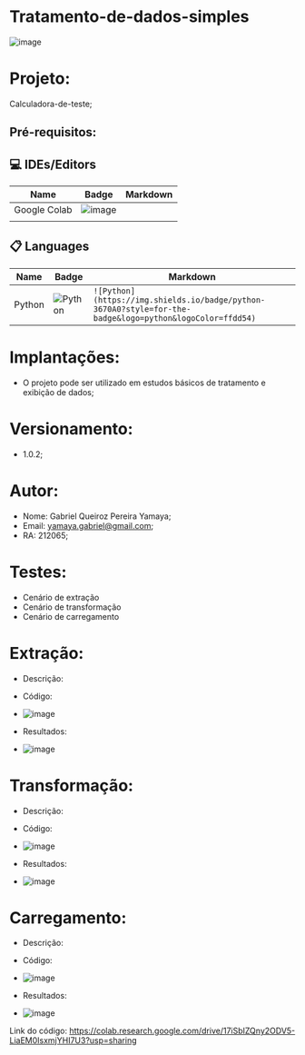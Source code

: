# Tratamento-de-dados-simples

![image](https://github.com/GabrielYamaya/Calculadora-de-teste/assets/117553594/6d767b54-5c8c-4638-b2d1-ae1f43ff1e22)

# Projeto: 

Calculadora-de-teste;

## Pré-requisitos:
## 💻 IDEs/Editors

| Name               | Badge                                                                                                                                             | Markdown                                                                                                                                            |
| ------------------ | ------------------------------------------------------------------------------------------------------------------------------------------------- | --------------------------------------------------------------------------------------------------------------------------------------------------- |
| Google Colab            | ![image](https://github.com/GabrielYamaya/Tratamento-de-dados-simples/assets/117553594/43a11daa-248e-4ccb-b7cc-f2cd8a9b0da0)
                                      |                                 |

## 📋 Languages

| Name             | Badge                                                                                                                                        | Markdown                                                                                                                                         |
| -------------    | --------------------------------------------------------------------------------------------------------------------------------             | ------------------------------------------------------------------------------------------------------------------------------------------------ |
| Python             | ![Python](https://img.shields.io/badge/python-3670A0?style=for-the-badge&logo=python&logoColor=ffdd54)                                       | `![Python](https://img.shields.io/badge/python-3670A0?style=for-the-badge&logo=python&logoColor=ffdd54)`                                         |


# Implantações:
 - O projeto pode ser utilizado em estudos básicos de tratamento e exibição de dados;

# Versionamento:
 - 1.0.2;

# Autor:
 - Nome: Gabriel Queiroz Pereira Yamaya;
 - Email: yamaya.gabriel@gmail.com;
 - RA: 212065;

# Testes:
 - Cenário de extração
 - Cenário de transformação
 - Cenário de carregamento


# Extração:
 - Descrição:
 - Código:
 - ![image](https://github.com/GabrielYamaya/Tratamento-de-dados-simples/assets/117553594/081c58e2-51df-4ba0-90fe-e41195936f1c)

 - Resultados:
 - ![image](https://github.com/GabrielYamaya/Tratamento-de-dados-simples/assets/117553594/16b2b43c-4343-434f-ba5e-451496ee5589)


# Transformação:
 - Descrição:
   
 - Código:
 - ![image](https://github.com/GabrielYamaya/Tratamento-de-dados-simples/assets/117553594/24771788-16cd-4b27-bd35-8a5b9f89a0ee)

 - Resultados:
 - ![image](https://github.com/GabrielYamaya/Tratamento-de-dados-simples/assets/117553594/212552d5-1603-4057-91c8-c732cce41c39)


# Carregamento:
 - Descrição:
 - Código:
 - ![image](https://github.com/GabrielYamaya/Tratamento-de-dados-simples/assets/117553594/7d3eef18-1692-4011-a91b-df2e6d23ce53)

 - Resultados:
 - ![image](https://github.com/GabrielYamaya/Tratamento-de-dados-simples/assets/117553594/de7d6890-ec55-4923-9dad-afdd2a2d1bc4)

Link do código:
https://colab.research.google.com/drive/17iSbIZQny2ODV5-LiaEM0IsxmjYHI7U3?usp=sharing


